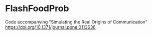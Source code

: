 # FlashFoodProb
Code accompanying "Simulating the Real Origins of Communication" https://doi.org/10.1371/journal.pone.0113636
